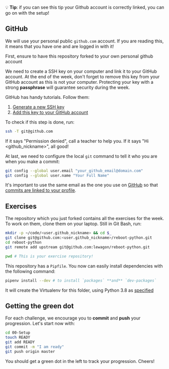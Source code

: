 
:bulb: **Tip**: if you can see this tip your Github account is correctly linked, you can go on with the setup!

## GitHub

We will use your personal public `github.com` account. If you are reading this, it means that you have one and are logged in with it!

First, ensure to have this repository forked to your own personal github account

We need to create a SSH key on your computer and link it to your GitHub account. At the end of the week, don't forget to remove this key from your GitHub account as this is not your computer. Protecting your key with a strong **passphrase** will guarantee security during the week.

GitHub has handy tutorials. Follow them:

1. [Generate a new SSH key](https://help.github.com/articles/generating-a-new-ssh-key-and-adding-it-to-the-ssh-agent/#platform-windows)
1. [Add this key to your GitHub account](https://help.github.com/articles/adding-a-new-ssh-key-to-your-github-account/#platform-windows)

To check if this step is done, run:

```bash
ssh -T git@github.com
```

If it says "Permission denied", call a teacher to help you. If it says "Hi <github_nickname>", all good!

At last, we need to configure the local `git` command to tell it who you are when you make a commit:

```bash
git config --global user.email "your_github_email@domain.com"
git config --global user.name "Your Full Name"
```

It's important to use the same email as the one you use on [GitHub](https://github.com/settings/emails) so that [commits are linked to your profile](https://help.github.com/articles/why-are-my-commits-linked-to-the-wrong-user/#commits-are-not-linked-to-any-user).


## Exercises

The repository which you just forked contains all the exercises for the week. To work on them, clone them on your laptop. Still in Git Bash, run:

```bash
mkdir -p ~/code/<user.github_nickname> && cd $_
git clone git@github.com:<user.github_nickname>/reboot-python.git
cd reboot-python
git remote add upstream git@github.com:lewagon/reboot-python.git

pwd # This is your exercise repository!
```

This repository has a `Pipfile`. You now can easily install dependencies with the following command:

```bash
pipenv install --dev # to install `packages` **and** `dev-packages`
```

It will create the Virtualenv for this folder, using Python 3.8 as [specified](https://github.com/lewagon/reboot-python/blob/master/Pipfile#L15-L16)

## Getting the green dot

For each challenge, we encourage you to **commit** and **push** your progression. Let's start now with:

```bash
cd 00-Setup
touch READY
git add READY
git commit -m "I am ready"
git push origin master
```

You should get a green dot in the left to track your progression. Cheers!
